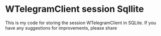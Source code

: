 # WTelegramClient session Sqllite
This is my code for storing the session WTelegramClient in SQLite. If you have any suggestions for improvements, please share

